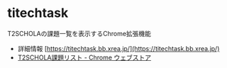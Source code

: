 # titechtask
T2SCHOLAの課題一覧を表示するChrome拡張機能

- 詳細情報 [https://titechtask.bb.xrea.jp/](https://titechtask.bb.xrea.jp/)
- [T2SCHOLA課題リスト - Chrome ウェブストア](https://chrome.google.com/webstore/detail/t2schola課題リスト/odfihbhakcfillnjihnjhilbpjmhnhml?hl=ja&authuser=0)
